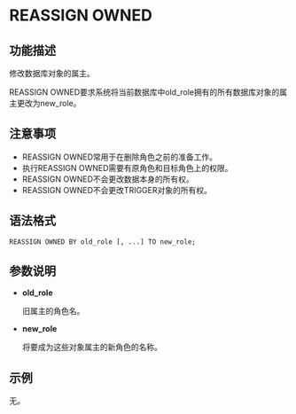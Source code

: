 # REASSIGN OWNED<a name="ZH-CN_TOPIC_0289900011"></a>

## 功能描述<a name="zh-cn_topic_0283136605_zh-cn_topic_0237122173_zh-cn_topic_0059779106_sfb032500d9624f8fb05a202a274cb9e9"></a>

修改数据库对象的属主。

REASSIGN OWNED要求系统将当前数据库中old_role拥有的所有数据库对象的属主更改为new_role。

## 注意事项<a name="zh-cn_topic_0283136605_zh-cn_topic_0237122173_zh-cn_topic_0059779106_sc1c0690ce85a4497bbc2bf507322bd08"></a>

-   REASSIGN OWNED常用于在删除角色之前的准备工作。
-   执行REASSIGN OWNED需要有原角色和目标角色上的权限。
-   REASSIGN OWNED不会更改数据本身的所有权。
-   REASSIGN OWNED不会更改TRIGGER对象的所有权。

## 语法格式<a name="zh-cn_topic_0283136605_zh-cn_topic_0237122173_zh-cn_topic_0059779106_s94f37352d3b04fddaca3d0266fffa8d8"></a>

```
REASSIGN OWNED BY old_role [, ...] TO new_role;
```

## 参数说明<a name="zh-cn_topic_0283136605_zh-cn_topic_0237122173_zh-cn_topic_0059779106_s304443c9b98d4336b7ce6894962dbe0c"></a>

-   **old\_role**

    旧属主的角色名。

-   **new\_role**

    将要成为这些对象属主的新角色的名称。


## 示例<a name="zh-cn_topic_0283136605_zh-cn_topic_0237122173_zh-cn_topic_0059779106_sbcf57ecc9f7a417bad32fed1fe01c036"></a>

无。

